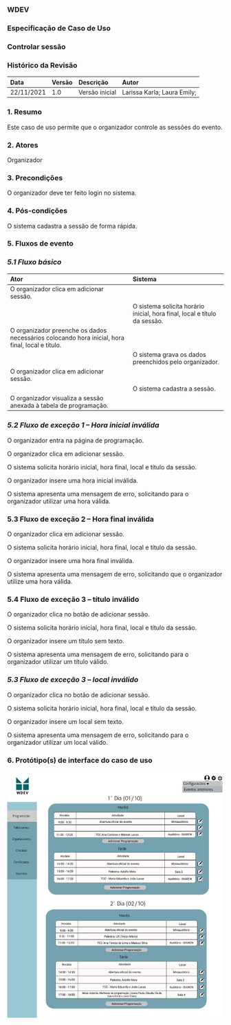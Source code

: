 ### WDEV
### Especificação de Caso de Uso
### Controlar sessão

### Histórico da Revisão

|   Data   | Versão|   Descrição  |        Autor              |
|:---------|:------|:-------------|:--------------------------|
|22/11/2021|  1.0  |Versão inicial|Larissa Karla; Laura Emily;| 


### 1. Resumo
Este caso de uso permite que o organizador controle as sessões do evento.

### 2. Atores
Organizador

### 3. Precondições 
O organizador deve ter feito login no sistema.

### 4. Pós-condições 
O sistema cadastra a sessão de forma rápida.

### 5. Fluxos de evento
### *5.1 Fluxo básico*
|   Ator   | Sistema |
|:---------|:------|
|O organizador clica em adicionar sessão.|         |
|        |O sistema solicita horário inicial, hora final, local e título da sessão.|
O organizador preenche os dados necessários colocando hora inicial, hora final, local e título.| |
|  |O sistema grava os dados preenchidos pelo organizador.|
O organizador clica em adicionar sessão.| |
| |O sistema cadastra a sessão.|
O organizador visualiza a sessão anexada à tabela de programação.| |

### *5.2 Fluxo de exceção 1 – Hora inicial inválida*

O organizador entra na página de programação.

O organizador clica em adicionar sessão.

O sistema solicita horário inicial, hora final, local e título da sessão.

O organizador insere uma hora inicial inválida.

O sistema apresenta uma mensagem de erro, solicitando para o organizador utilizar uma hora válida.

### 5.3 Fluxo de exceção 2 – Hora final inválida

O organizador clica em adicionar sessão.

O sistema solicita horário inicial, hora final, local e título da sessão.

O organizador insere uma hora final inválida.

O sistema apresenta uma mensagem de erro, solicitando que o organizador utilize uma hora válida.

### 5.4 Fluxo de exceção 3 – título inválido

O organizador clica no botão de adicionar sessão.

O sistema solicita horário inicial, hora final, local e título da sessão.

O organizador insere um título sem texto.

O sistema apresenta uma mensagem de erro, solicitando para o organizador utilizar um título válido.

### *5.3 Fluxo de exceção 3 – local inválido*

O organizador clica no botão de adicionar sessão.

O sistema solicita horário inicial, hora final, local e título da sessão.

O organizador insere um local sem texto.

O sistema apresenta uma mensagem de erro, solicitando para o organizador utilizar um local válido.

### 6. Protótipo(s) de interface do caso de uso
![Pagina de Eventos](https://github.com/PI-InfoWeb-CNAT/eventos/blob/main/CasosDeUso/Pagina%20Inicial%20do%20Organizador.png)
